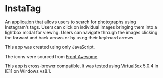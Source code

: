 # InstaTag

An application that allows users to search for photographs using Instagram's tags.  Users can click on individual images bringing them into a lightbox modal for viewing.  Users can navigate through the images clicking the forward and back arrows or by using their keyboard arrows.

This app was created using only JavaScript.

The icons were sourced from [Front Awesome](https://fortawesome.github.io/Font-Awesome/).

This app is cross-brower compatible.  It was tested using [VirtualBox](https://www.virtualbox.org/wiki/Downloads) 5.0.4 in IE11 on Windows vs8.1.